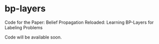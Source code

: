 # bp-layers
Code for the Paper: Belief Propagation Reloaded: Learning BP-Layers for Labeling Problems

Code will be available soon.
